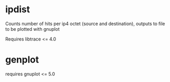 # ipdist
Counts number of hits per ip4 octet (source and destination), outputs to file to be plotted with gnuplot

Requires libtrace <= 4.0

# genplot
requires gnuplot <= 5.0
